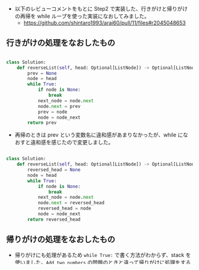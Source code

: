 - 以下のレビューコメントをもとに Step2 で実装した、行きがけと帰りがけの再帰を while ループを使った実装になおしてみました。
    - https://github.com/shintaro1993/arai60/pull/11/files#r2045048653


## 行きがけの処理をなおしたもの

```python

class Solution:
    def reverseList(self, head: Optional[ListNode]) -> Optional[ListNode]:
        prev = None
        node = head
        while True:
            if node is None:
                break
            next_node = node.next
            node.next = prev
            prev = node
            node = node_next
        return prev

```

- 再帰のときは prev という変数名に違和感があまりなかったが、while になおすと違和感を感じたので変更しました。

```python

class Solution:
    def reverseList(self, head: Optional[ListNode]) -> Optional[ListNode]:
        reversed_head = None
        node = head
        while True:
            if node is None:
                break
            next_node = node.next
            node.next = reversed_head
            reversed_head = node
            node = node_next
        return reversed_head

```

## 帰りがけの処理をなおしたもの

- 帰りがけにも処理があるため `while True:` で書く方法がわからず、stack を使いました。`Add two numbers` の問題のときと違って帰りがけに処理をするために使う reversed_tail の管理が楽になっているなと感じました。

```python

class Solution:
    def reverseList(self, head: Optional[ListNode]) -> Optional[ListNode]:
        reversed_head = None
        reversed_tail = None
        stack = [(False, head)]
        while stack:
            back, node = stack.pop()
            if not back and (node is None or node.next is None):
                reversed_head = node
                reversed_tail = node
                continue
            
            # 行きの場合        
            if not back:
                next_node = node.next
                node.next = None
                stack.append((True, node))
                stack.append((False, next_node))
                continue

            # 帰りの場合
            reversed_tail.next = node
            reversed_tail = node

        return reversed_head

```